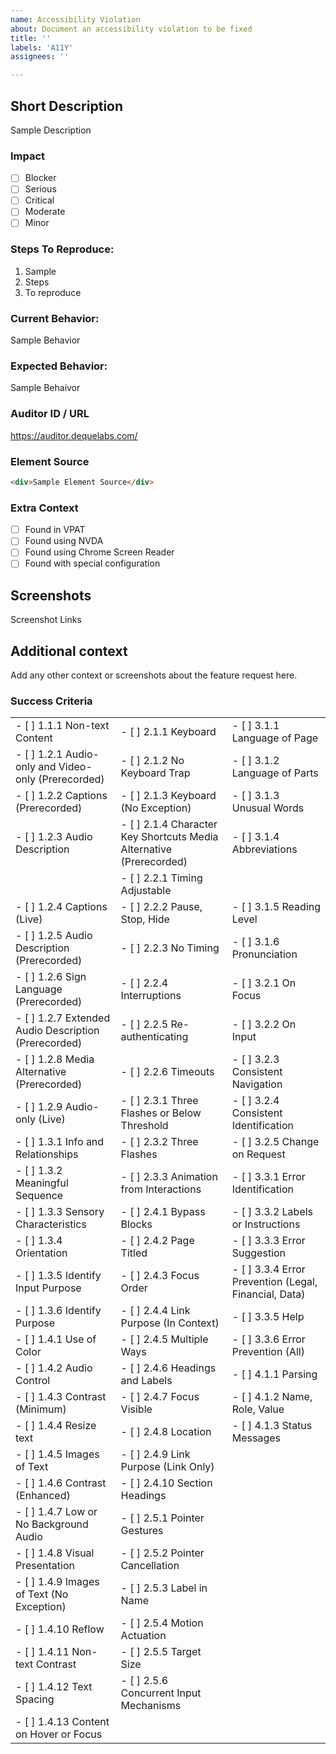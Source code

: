 ```yaml
---
name: Accessibility Violation
about: Document an accessibility violation to be fixed
title: ''
labels: 'A11Y'
assignees: ''

---
```


<!--
Thank you for taking the time to create this Accessibility Issue!
-->

## Short Description
<!-- Please provide a short descritpion of the issue -->
Sample Description

### Impact
<!-- Please select the impact by putting an `x` in the `[ ]` like so `[x]` -->
- [ ] Blocker
- [ ] Serious
- [ ] Critical
- [ ] Moderate
- [ ] Minor

### Steps To Reproduce:
<!--
Example: steps to reproduce the behavior:
1. In this environment...
2. With this config...
3. Run '...'
4. See error...
-->
1. Sample
1. Steps
1. To reproduce

### Current Behavior:
<!-- A concise description of what you're experiencing. -->
Sample Behavior

### Expected Behavior:
<!-- A concise description of what you expected to happen or help for how to fix this issue. -->
Sample Behaivor

### Auditor ID / URL
<!-- If this was found in manual testing, provide a link to the Auditor test run issue -->
https://auditor.dequelabs.com/

### Element Source
<!-- Provide sample source for the violation-->
```html
<div>Sample Element Source</div>
```
### Extra Context
<!-- Select any / all that apply by putting an `x` in the `[ ]` like so `[x]` -->
- [ ] Found in VPAT
- [ ] Found using NVDA
- [ ] Found using Chrome Screen Reader
- [ ] Found with special configuration <!-- Specify the additional config below -->

## Screenshots
<!-- Please provide links to relevant screenshots of the issue -->
Screenshot Links

## Additional context

Add any other context or screenshots about the feature request here.

### Success Criteria
<!-- Select any / all success criteria that apply by putting an `x` in the `[ ]` like so `[x]` -->
| | | | 
|--|--|--| 
| - [ ] 1.1.1 Non-text Content | - [ ] 2.1.1 Keyboard | - [ ] 3.1.1 Language of Page | 
| - [ ] 1.2.1 Audio-only and Video-only (Prerecorded) | - [ ] 2.1.2 No Keyboard Trap | - [ ] 3.1.2 Language of Parts | 
| - [ ] 1.2.2 Captions (Prerecorded) | - [ ] 2.1.3 Keyboard (No Exception) | - [ ] 3.1.3 Unusual Words | 
| - [ ] 1.2.3 Audio Description | - [ ] 2.1.4 Character Key Shortcuts Media Alternative (Prerecorded) | - [ ] 3.1.4 Abbreviations | 
| | - [ ] 2.2.1 Timing Adjustable | |
| - [ ] 1.2.4 Captions (Live) | - [ ] 2.2.2 Pause, Stop, Hide | - [ ] 3.1.5 Reading Level | 
| - [ ] 1.2.5 Audio Description (Prerecorded) | - [ ] 2.2.3 No Timing | - [ ] 3.1.6 Pronunciation | 
| - [ ] 1.2.6 Sign Language (Prerecorded) | - [ ] 2.2.4 Interruptions | - [ ] 3.2.1 On Focus | 
| - [ ] 1.2.7 Extended Audio Description (Prerecorded) | - [ ] 2.2.5 Re-authenticating | - [ ] 3.2.2 On Input | 
| - [ ] 1.2.8 Media Alternative (Prerecorded) | - [ ] 2.2.6 Timeouts | - [ ] 3.2.3 Consistent Navigation | 
| - [ ] 1.2.9 Audio-only (Live) | - [ ] 2.3.1 Three Flashes or Below Threshold | - [ ] 3.2.4 Consistent Identification | 
| - [ ] 1.3.1 Info and Relationships | - [ ] 2.3.2 Three Flashes | - [ ] 3.2.5 Change on Request |
| - [ ] 1.3.2 Meaningful Sequence | - [ ] 2.3.3 Animation from Interactions | - [ ] 3.3.1 Error Identification |
| - [ ] 1.3.3 Sensory Characteristics | - [ ] 2.4.1 Bypass Blocks | - [ ] 3.3.2 Labels or Instructions |
| - [ ] 1.3.4 Orientation | - [ ] 2.4.2 Page Titled | - [ ] 3.3.3 Error Suggestion |
| - [ ] 1.3.5 Identify Input Purpose | - [ ] 2.4.3 Focus Order | - [ ] 3.3.4 Error Prevention (Legal, Financial, Data) |
| - [ ] 1.3.6 Identify Purpose | - [ ] 2.4.4 Link Purpose (In Context) | - [ ] 3.3.5 Help |
| - [ ] 1.4.1 Use of Color | - [ ] 2.4.5 Multiple Ways | - [ ] 3.3.6 Error Prevention (All) |
| - [ ] 1.4.2 Audio Control | - [ ] 2.4.6 Headings and Labels | - [ ] 4.1.1 Parsing |
| - [ ] 1.4.3 Contrast (Minimum) | - [ ] 2.4.7 Focus Visible | - [ ] 4.1.2 Name, Role, Value |
| - [ ] 1.4.4 Resize text | - [ ] 2.4.8 Location | - [ ] 4.1.3 Status Messages |
| - [ ] 1.4.5 Images of Text | - [ ] 2.4.9 Link Purpose (Link Only) | |
| - [ ] 1.4.6 Contrast (Enhanced) | - [ ] 2.4.10 Section Headings | |
| - [ ] 1.4.7 Low or No Background Audio | - [ ] 2.5.1 Pointer Gestures | |
| - [ ] 1.4.8 Visual Presentation | - [ ] 2.5.2 Pointer Cancellation | |
| - [ ] 1.4.9 Images of Text (No Exception) | - [ ] 2.5.3 Label in Name | |
| - [ ] 1.4.10 Reflow | - [ ] 2.5.4 Motion Actuation | |
| - [ ] 1.4.11 Non-text Contrast | - [ ] 2.5.5 Target Size | |
| - [ ] 1.4.12 Text Spacing | - [ ] 2.5.6 Concurrent Input Mechanisms | |
| - [ ] 1.4.13 Content on Hover or Focus | | |


